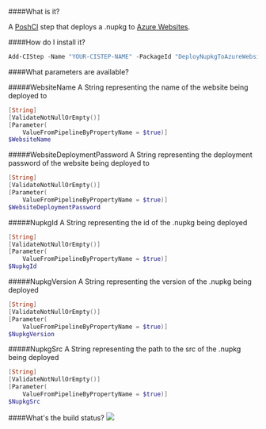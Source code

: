 ####What is it?

A [PoshCI](https://github.com/PoshCI/PoshCI) step that deploys a .nupkg to [Azure Websites](http://azure.microsoft.com/en-us/services/websites/).

####How do I install it?

```PowerShell
Add-CIStep -Name "YOUR-CISTEP-NAME" -PackageId "DeployNupkgToAzureWebsites"
```

####What parameters are available?

#####WebsiteName
A String representing the name of the website being deployed to
```PowerShell
[String]
[ValidateNotNullOrEmpty()]
[Parameter(
    ValueFromPipelineByPropertyName = $true)]
$WebsiteName
```

#####WebsiteDeploymentPassword
A String representing the deployment password of the website being deployed to
```PowerShell
[String]
[ValidateNotNullOrEmpty()]
[Parameter(
    ValueFromPipelineByPropertyName = $true)]
$WebsiteDeploymentPassword
```

#####NupkgId
A String representing the id of the .nupkg being deployed
```PowerShell
[String]
[ValidateNotNullOrEmpty()]
[Parameter(
    ValueFromPipelineByPropertyName = $true)]
$NupkgId
```

#####NupkgVersion
A String representing the version of the .nupkg being deployed
```PowerShell
[String]
[ValidateNotNullOrEmpty()]
[Parameter(
    ValueFromPipelineByPropertyName = $true)]
$NupkgVersion
```

#####NupkgSrc
A String representing the path to the src of the .nupkg being deployed
```PowerShell
[String]
[ValidateNotNullOrEmpty()]
[Parameter(
    ValueFromPipelineByPropertyName = $true)]
$NupkgSrc
```

####What's the build status?
![](https://ci.appveyor.com/api/projects/status/h8jlvaaqeac4isi5?svg=true)


